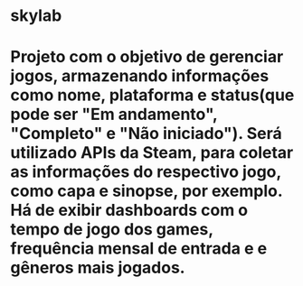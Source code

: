 # skylab
# Projeto com o objetivo de gerenciar jogos, armazenando informações como nome, plataforma e status(que pode ser "Em andamento", "Completo" e "Não iniciado"). Será utilizado APIs da Steam, para coletar as informações do respectivo jogo, como capa e sinopse, por exemplo. Há de exibir dashboards com o tempo de jogo dos games, frequência mensal de entrada e e gêneros mais jogados. 
